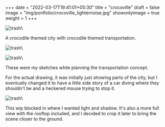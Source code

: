 +++
date = "2022-03-17T19:41:01+05:30"
title = "crocoville"
draft = false
image = "img/portfolio/crocoville_lighternoise.jpg"
showonlyimage = true
weight = 1
+++

![trash](/img/portfolio/crocoville_lighternoise.jpg)\

A crocodile themed city with crocodile themed transportation.

![trash](/img/extra/crocoville_ex0.jpg)\

![trash](/img/extra/crocoville_ex1.jpg)\

These were my sketches while planning the transportation concept.

For the actual drawing, it was initially just showing parts of the city, but I eventually changed it to have a little side story of a car diving where they shouldn't be and a heckered mouse trying to stop it.

![trash](/img/extra/crocoville_ex2.jpg)\

This wip blocked in where I wanted light and shadow. It's also a more full view with the rooftop included, and I decided to crop it later to bring the scene closer to the ground.
